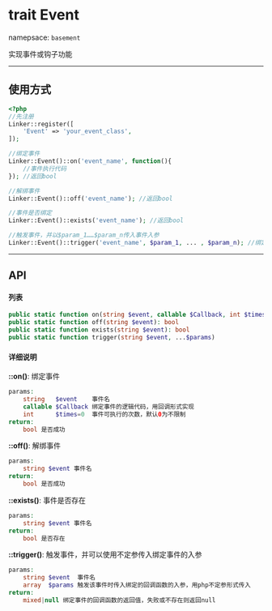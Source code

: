 # trait Event
namepsace: `basement`

实现事件或钩子功能

---



## 使用方式

~~~php
<?php
//先注册
Linker::register([
    'Event' => 'your_event_class',
]);

//绑定事件
Linker::Event()::on('event_name', function(){
    //事件执行代码
}); //返回bool

//解绑事件
Linker::Event()::off('event_name'); //返回bool

//事件是否绑定
Linker::Event()::exists('event_name'); //返回bool

//触发事件，并以$param_1……$param_n传入事件入参
Linker::Event()::trigger('event_name', $param_1, ... , $param_n); //绑定事件的返回值
~~~

---



## API

#### 列表
~~~php
public static function on(string $event, callable $Callback, int $times = 0): bool
public static function off(string $event): bool
public static function exists(string $event): bool
public static function trigger(string $event, ...$params)
~~~

#### 详细说明
**::on()**: 绑定事件
```php
params:
    string   $event    事件名
    callable $Callback 绑定事件的逻辑代码，用回调形式实现
    int      $times=0  事件可执行的次数，默认0为不限制
return:
    bool 是否成功
```

**::off()**: 解绑事件
```php
params:
    string $event 事件名
return:
    bool 是否成功
```

**::exists()**: 事件是否存在
```php
params:
    string $event 事件名
return:
    bool 是否存在
```

**::trigger()**: 触发事件，并可以使用不定参传入绑定事件的入参
```php
params:
    string $event  事件名
    array  $params 触发该事件时传入绑定的回调函数的入参，用php不定参形式传入
return:
    mixed|null 绑定事件的回调函数的返回值，失败或不存在则返回null
```